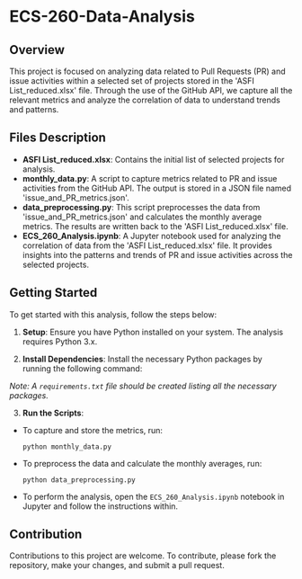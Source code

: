 # ECS-260-Data-Analysis

## Overview
This project is focused on analyzing data related to Pull Requests (PR) and issue activities within a selected set of projects stored in the 'ASFI List_reduced.xlsx' file. Through the use of the GitHub API, we capture all the relevant metrics and analyze the correlation of data to understand trends and patterns.

## Files Description
- **ASFI List_reduced.xlsx**: Contains the initial list of selected projects for analysis.
- **monthly_data.py**: A script to capture metrics related to PR and issue activities from the GitHub API. The output is stored in a JSON file named 'issue_and_PR_metrics.json'.
- **data_preprocessing.py**: This script preprocesses the data from 'issue_and_PR_metrics.json' and calculates the monthly average metrics. The results are written back to the 'ASFI List_reduced.xlsx' file.
- **ECS_260_Analysis.ipynb**: A Jupyter notebook used for analyzing the correlation of data from the 'ASFI List_reduced.xlsx' file. It provides insights into the patterns and trends of PR and issue activities across the selected projects.

## Getting Started
To get started with this analysis, follow the steps below:

1. **Setup**: Ensure you have Python installed on your system. The analysis requires Python 3.x.

2. **Install Dependencies**: Install the necessary Python packages by running the following command:

*Note: A `requirements.txt` file should be created listing all the necessary packages.*

3. **Run the Scripts**:
- To capture and store the metrics, run:
  ```
  python monthly_data.py
  ```
- To preprocess the data and calculate the monthly averages, run:
  ```
  python data_preprocessing.py
  ```
- To perform the analysis, open the `ECS_260_Analysis.ipynb` notebook in Jupyter and follow the instructions within.

## Contribution
Contributions to this project are welcome. To contribute, please fork the repository, make your changes, and submit a pull request.





